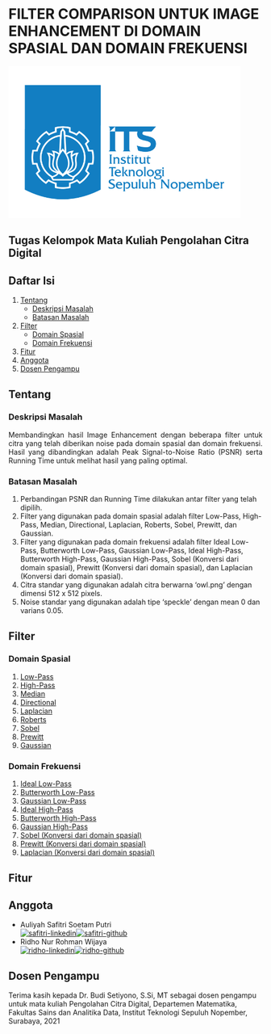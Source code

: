 <h1 >FILTER COMPARISON UNTUK IMAGE ENHANCEMENT DI DOMAIN SPASIAL DAN DOMAIN FREKUENSI</h1>
<p align="left">
  <a href="https://github.com/safitrisoetam/FilterComparisonSpatialFrequency/">
    <img src="https://github.com/safitrisoetam/FilterComparisonSpatialFrequency/blob/main/Assets/Logo%20ITS-Biru.png" alt="logots" height="300">
  </a>
</p>
<h2 >Tugas Kelompok Mata Kuliah Pengolahan Citra Digital</h2>
<!-- DAFTAR ISI -->
<h2 "list-style-type:none">Daftar Isi</h2>
  <ol>
    <li>
      <a href="#tentang">Tentang</a>
            <ul>
        <li><a href="#deskripsi-masalah">Deskripsi Masalah</a></li>
        <li><a href="#batasan-masalah">Batasan Masalah</a></li>
      </ul>
    </li>
    <li>
      <a href="#filter">Filter</a>
      <ul>
        <li><a href="#domain-spasial">Domain Spasial</a></li>
        <li><a href="#domain-frekuensi">Domain Frekuensi</a></li>
      </ul>
    </li>
    <li>
      <a href="#fitur">Fitur</a>
    </li>
    <li><a href="#anggota">Anggota</a></li>
    <li><a href="#dosen-pengampu">Dosen Pengampu</a></li>
  </ol>
  
<!-- TENTANG -->  
## Tentang
### Deskripsi Masalah
<div style="text-align: justify">Membandingkan hasil Image Enhancement dengan beberapa filter untuk citra yang telah diberikan noise pada domain spasial dan domain frekuensi. Hasil yang dibandingkan adalah Peak Signal-to-Noise Ratio (PSNR) serta Running Time untuk melihat hasil yang paling optimal.</div>

### Batasan Masalah
1. Perbandingan PSNR dan Running Time dilakukan antar filter yang telah dipilih.
2. Filter yang digunakan pada domain spasial adalah filter Low-Pass, High-Pass, Median, Directional, Laplacian, Roberts, Sobel, Prewitt, dan Gaussian.
3. Filter yang digunakan pada domain frekuensi adalah filter Ideal Low-Pass, Butterworth  Low-Pass, Gaussian Low-Pass, Ideal High-Pass, Butterworth High-Pass, Gaussian High-Pass, Sobel (Konversi dari domain spasial), Prewitt (Konversi dari domain spasial), dan Laplacian (Konversi dari domain spasial).
4. Citra standar yang digunakan adalah citra berwarna ‘owl.png’ dengan dimensi 512 x 512 pixels.
5. Noise standar yang digunakan adalah tipe ‘speckle’ dengan mean 0 dan varians 0.05.

<!-- FILTER -->
## Filter
### Domain Spasial
1. <a href="https://github.com/safitrisoetam/FilterComparisonSpatialFrequency/blob/main/GUI/spaLowpass.m">Low-Pass</a>
2. <a href="https://github.com/safitrisoetam/FilterComparisonSpatialFrequency/blob/main/GUI/spaHighpass.m">High-Pass</a>
3. <a href="https://github.com/safitrisoetam/FilterComparisonSpatialFrequency/blob/main/GUI/spaMedian.m">Median</a>
4. <a href="https://github.com/safitrisoetam/FilterComparisonSpatialFrequency/blob/main/GUI/spaDirectional.m">Directional</a>
5. <a href="https://github.com/safitrisoetam/FilterComparisonSpatialFrequency/blob/main/GUI/spaLaplacian.m">Laplacian</a>
6. <a href="https://github.com/safitrisoetam/FilterComparisonSpatialFrequency/blob/main/GUI/spaRoberts.m">Roberts</a>
7. <a href="https://github.com/safitrisoetam/FilterComparisonSpatialFrequency/blob/main/GUI/spaSobel.m">Sobel</a>
8. <a href="https://github.com/safitrisoetam/FilterComparisonSpatialFrequency/blob/main/GUI/spaPrewitt.m">Prewitt</a>
9. <a href="https://github.com/safitrisoetam/FilterComparisonSpatialFrequency/blob/main/GUI/spaGaussian.m">Gaussian</a>

### Domain Frekuensi
1. <a href="https://github.com/safitrisoetam/FilterComparisonSpatialFrequency/blob/main/GUI/frekIdeal_lp.m">Ideal Low-Pass</a>
2. <a href="https://github.com/safitrisoetam/FilterComparisonSpatialFrequency/blob/main/GUI/frekButter_lp.m">Butterworth Low-Pass</a>
3. <a href="https://github.com/safitrisoetam/FilterComparisonSpatialFrequency/blob/main/GUI/frekGaussian_lp.m">Gaussian Low-Pass</a>
4. <a href="https://github.com/safitrisoetam/FilterComparisonSpatialFrequency/blob/main/GUI/frekIdeal_hp.m">Ideal High-Pass</a>
5. <a href="https://github.com/safitrisoetam/FilterComparisonSpatialFrequency/blob/main/GUI/frekButter_hp.m">Butterworth High-Pass</a>
6. <a href="https://github.com/safitrisoetam/FilterComparisonSpatialFrequency/blob/main/GUI/frekGaussian_hp.m">Gaussian High-Pass</a>
7. <a href="https://github.com/safitrisoetam/FilterComparisonSpatialFrequency/blob/main/GUI/frekSobel.m">Sobel (Konversi dari domain spasial)</a>
8. <a href="https://github.com/safitrisoetam/FilterComparisonSpatialFrequency/blob/main/GUI/frekPrewitt.m">Prewitt (Konversi dari domain spasial)</a>
9. <a href="https://github.com/safitrisoetam/FilterComparisonSpatialFrequency/blob/main/GUI/frekLaplacian.m">Laplacian (Konversi dari domain spasial)</a>

<!-- FITUR -->
## Fitur

<!-- ANGGOTA -->
## Anggota
* Auliyah Safitri Soetam Putri
<br />[![safitri-linkedin][linkedin-shield]][safitri-linkedin-url][![safitri-github][github-shield]][safitri-github-url]
* Ridho Nur Rohman Wijaya
<br />[![ridho-linkedin][linkedin-shield]][ridho-linkedin-url][![ridho-github][github-shield]][ridho-github-url]

<!-- DOSEN PENGAMPU -->
## Dosen Pengampu
Terima kasih kepada Dr. Budi Setiyono, S.Si, MT sebagai dosen pengampu untuk mata kuliah Pengolahan Citra Digital, Departemen Matematika, Fakultas Sains dan Analitika Data, Institut Teknologi Sepuluh Nopember, Surabaya, 2021

<!-- MARKDOWN LINKS & IMAGES -->
<!-- LinkedIn Link -->
[linkedin-shield]: https://img.shields.io/badge/LinkedIn--lightgrey?style=social&logo=Linkedin
[safitri-linkedin-url]: https://www.linkedin.com/in/safitri-soetam/
[ridho-linkedin-url]: https://id.linkedin.com/in/ridho-nur-rohman-wijaya-253971209

<!-- Github Link -->
[github-shield]: https://img.shields.io/badge/GitHub--lightgrey?style=social&logo=Github
[safitri-github-url]: https://github.com/safitrisoetam
[ridho-github-url]: https://github.com/RinRoya
